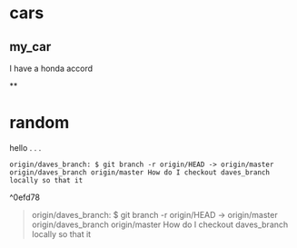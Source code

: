 # cars

## my_car



I have a honda accord















**













# random





hello
.
.
.












	origin/daves_branch: $ git branch -r origin/HEAD -> origin/master origin/daves_branch origin/master How do I checkout daves_branch locally so that it

^0efd78














> origin/daves_branch: $ git branch -r origin/HEAD -> origin/master origin/daves_branch origin/master How do I checkout daves_branch locally so that it













